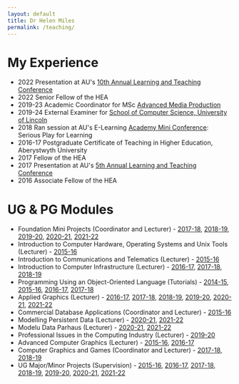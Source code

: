 ```yaml
---
layout: default
title: Dr Helen Miles
permalink: /teaching/
---
```


# My Experience
- 2022 Presentation at AU's [10th Annual Learning and Teaching Conference](infopages/aultc22.markdown)
- 2022 Senior Fellow of the HEA
- 2019-23 Academic Coordinator for MSc [Advanced Media Production](https://amp.aber.ac.uk/en/home/)
- 2019-24 External Examiner for [School of Computer Science, University of Lincoln](https://www.lincoln.ac.uk/socs/)
- 2018 Ran session at AU's E-Learning [Academy Mini Conference](https://www.aber.ac.uk/en/is/it-services/elearning/networks-and-events/academy-mini-conference/): Serious Play for Learning
- 2016-17 Postgraduate Certificate of Teaching in Higher Education, Aberystwyth University
- 2017 Fellow of the HEA
- 2017 Presentation at AU's [5th Annual Learning and Teaching Conference](infopages/aultc17.markdown)
- 2016 Associate Fellow of the HEA

# UG & PG Modules
- Foundation Mini Projects (Coordinator and Lecturer) - [2017-18](https://www.aber.ac.uk/en/modules/2018/CS02420/), [2018-19](https://www.aber.ac.uk/en/modules/2019/CS02420/), [2019-20](https://www.aber.ac.uk/en/modules/2020/CS02420/), [2020-21](https://www.aber.ac.uk/en/modules/2021/CS02420/), [2021-22](https://www.aber.ac.uk/en/modules/2022/CS02420/)
- Introduction to Computer Hardware, Operating Systems and Unix Tools (Lecturer) - [2015-16](https://www.aber.ac.uk/en/modules/2016/CS10110/)
- Introduction to Communications and Telematics (Lecturer) - [2015-16](https://www.aber.ac.uk/en/modules/2016/CS15210/)
- Introduction to Computer Infrastructure (Lecturer) - [2016-17](https://www.aber.ac.uk/en/modules/2017/CS10220/), [2017-18](https://www.aber.ac.uk/en/modules/2018/CS10220/), [2018-19](https://www.aber.ac.uk/en/modules/2019/CS10220/)
- Programming Using an Object-Oriented Language (Tutorials) - [2014-15](https://www.aber.ac.uk/en/modules/2015/CS12320/), [2015-16](https://www.aber.ac.uk/en/modules/2016/CS12320/), [2016-17](https://www.aber.ac.uk/en/modules/2017/CS12320/), [2017-18](https://www.aber.ac.uk/en/modules/2018/CS12320/)
- Applied Graphics (Lecturer) - [2016-17](https://www.aber.ac.uk/en/modules/2017/CS24320/), [2017-18](https://www.aber.ac.uk/en/modules/2018/CS24320/), [2018-19](https://www.aber.ac.uk/en/modules/2019/CS24320/), [2019-20](https://www.aber.ac.uk/en/modules/2020/CS24320/), [2020-21](https://www.aber.ac.uk/en/modules/2021/CS24320/), [2021-22](https://www.aber.ac.uk/en/modules/2022/CS24320/)
- Commercial Database Applications (Coordinator and Lecturer) - [2015-16](https://www.aber.ac.uk/en/modules/2016/CS27510/)
- Modelling Persistent Data (Lecturer) - [2020-21](https://www.aber.ac.uk/en/modules/2021/CS27020/), [2021-22](https://www.aber.ac.uk/en/modules/2021/CS27020/)
- Modelu Data Parhaus (Lecturer) - [2020-21](https://www.aber.ac.uk/en/modules/2021/CC27020/), [2021-22](https://www.aber.ac.uk/en/modules/2021/CC27020/)
- Professional Issues in the Computing Industry (Lecturer) - [2019-20](https://www.aber.ac.uk/en/modules/2020/CS38220/)
- Advanced Computer Graphics (Lecturer) - [2015-16](https://www.aber.ac.uk/en/modules/2016/CS32310/), [2016-17](https://www.aber.ac.uk/en/modules/2017/CS32310/)
- Computer Graphics and Games (Coordinator and Lecturer) - [2017-18](https://www.aber.ac.uk/en/modules/2018/CS32420/), [2018-19](https://www.aber.ac.uk/en/modules/2019/CS32420/)
- UG Major/Minor Projects (Supervision) - [2015-16](https://www.aber.ac.uk/en/modules/2016/CS39440/), [2016-17](https://www.aber.ac.uk/en/modules/2017/CS39440/), [2017-18](https://www.aber.ac.uk/en/modules/2018/CS39440/), [2018-19](https://www.aber.ac.uk/en/modules/2019/CS39440/), [2019-20](https://www.aber.ac.uk/en/modules/2020/CS39440/), [2020-21](https://www.aber.ac.uk/en/modules/2021/CS39440/), [2021-22](https://www.aber.ac.uk/en/modules/2022/CS39440/)
